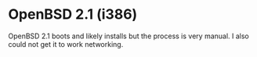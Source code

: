 # OpenBSD 2.1 (i386)

OpenBSD 2.1 boots and likely installs but the process is very manual.
I also could not get it to work networking.
